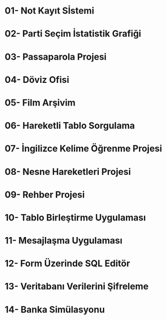 # 01- Not Kayıt Sİstemi
 
 
 
# 02- Parti Seçim İstatistik Grafiği



# 03- Passaparola Projesi



# 04- Döviz Ofisi




# 05- Film Arşivim




# 06- Hareketli Tablo Sorgulama




# 07- İngilizce Kelime Öğrenme Projesi




# 08- Nesne Hareketleri Projesi




# 09- Rehber Projesi




# 10- Tablo Birleştirme Uygulaması




# 11- Mesajlaşma Uygulaması




# 12- Form Üzerinde SQL Editör




# 13- Veritabanı Verilerini Şifreleme




# 14- Banka Simülasyonu
